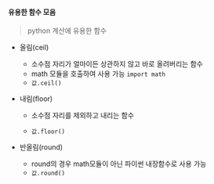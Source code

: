 #### 유용한 함수 모음

> python 계산에 유용한 함수



- 올림(ceil)
  - 소수점 자리가 얼마이든 상관하지 않고 바로 올려버리는 함수
  - math 모듈을 호출하여 사용 가능 `import math`
  - `값.ceil()`



- 내림(floor)

  - 소수점 자리를 제외하고 내리는 함수

  - `값.floor()`

    

- 반올림(round)

  - round의 경우 math모듈이 아닌 파이썬 내장함수로 사용 가능
  - `값.round()`

  